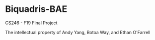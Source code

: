# Biquadris-BAE
CS246 - F19 Final Project

The intellectual property of Andy Yang, Botoa Way, and Ethan O'Farrell
